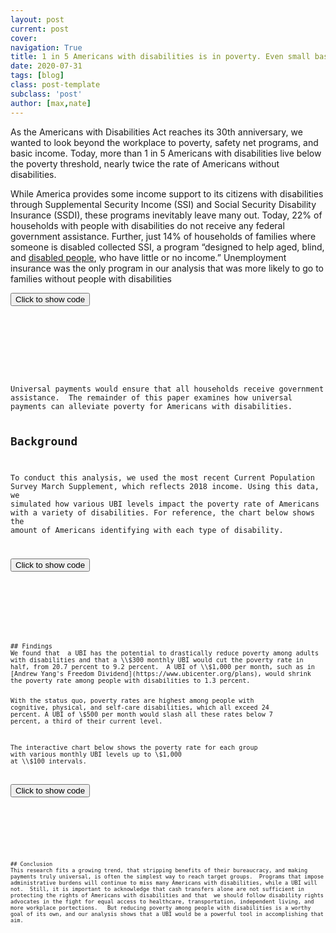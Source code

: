 ```yaml
---
layout: post
current: post
cover: 
navigation: True
title: 1 in 5 Americans with disabilities is in poverty. Even small basic incomes would help.
date: 2020-07-31
tags: [blog]
class: post-template
subclass: 'post'
author: [max,nate]
---
```


<head>
  <script src="https://cdn.plot.ly/plotly-latest.min.js"></script>
  <script src="https://ajax.googleapis.com/ajax/libs/jquery/3.5.1/jquery.min.js"></script>
</head>

As the Americans with Disabilities Act reaches its 30th anniversary, we wanted to look beyond the workplace to poverty, safety net programs, and basic income. Today, more than 1 in 5 Americans with disabilities live below the poverty threshold, nearly twice the rate of Americans without disabilities.

While America provides some income support to its citizens with disabilities through Supplemental Security Income (SSI) and Social Security Disability Insurance (SSDI), these programs inevitably leave many out.  Today, 22% of households with people with disabilities do not receive any federal government assistance.  Further, just 14% of households of families where someone is disabled collected SSI, a program “designed to help aged, blind, and [disabled people](https://www.ssa.gov/ssi/), who have little or no income.”  Unemployment insurance was the only program in our analysis that was more likely to go to families without people with disabilities

<button onclick="f1()">Click to show code</button>
<div id="code_graph1" style="display: none;">
  <pre>
    <code>

### LOAD PACKAGES ####

import pandas as pd
import plotly.express as px
import microdf as mdf
import numpy as np

### COLORS ###

# Colors from https://material.io/design/color/the-color-system.html
BLUE = '#1976D2'
DARK_BLUE = '#0D47A1'
BARELY_BLUE = '#E3F2FD'
GRAY = '#BDBDBD'


### LOAD DATA ###

person_raw = pd.read_csv('https://github.com/MaxGhenis/datarepo/raw/master/pppub19.csv.gz',
                         usecols=['MARSUPWT', 'SPM_ID', 'SPM_RESOURCES',
                                  'SPM_POVTHRESHOLD', 'A_AGE', 'PEDISDRS',
                                  'PEDISEAR', 'PEDISEYE', 'PEDISOUT',
                                  'PEDISPHY', 'PEDISREM', 'SPM_NUMPER',
                                  'SS_VAL', 'SSI_VAL', 'SPM_SNAPSUB',
                                  'PAW_TYP', 'SPM_CAPHOUSESUB', 'UC_VAL'])

### PREPROCESS ###

person = person_raw.copy(deep = True)
person.columns = person.columns.str.lower()
person['weight'] = person.marsupwt / 100
# Create a new dataframe that only includes adults.
adults = person[person['a_age'] > 17].copy(deep=True)

# Create a column that shows if people have any disabilities.
adults['any_disability'] = ((adults.pedisdrs == 1) | 
                            (adults.pedisear == 1) | 
                            (adults.pediseye == 1) |
                            (adults.pedisout == 1) | 
                            (adults.pedisphy == 1) |
                            (adults.pedisrem == 1))

# Map the ASEC codes to disability types.
PWD_MAP = ({'pedisdrs': 'Self-care',
            'pedisear': 'Hearing',
            'pediseye': 'Vision',
            'pedisout': 'Mobility',
            'pedisphy': 'Physical',
            'pedisrem': 'Cognitive',
            'any_disability': 'Any'
           })

# group individual questions by spm group
adults['got_tanf'] = np.where(adults.paw_typ == 1, 1, 0)
PERSON_SPM_COLS = ['ss_val', 'ssi_val', 'uc_val', 'got_tanf']
groups = adults.groupby('spm_id')[PERSON_SPM_COLS].sum()
groups.columns = ['spm_' + i for i in PERSON_SPM_COLS]
adults2 = adults.merge(groups, left_on='spm_id', right_index=True)
# Also look into OI_OFF column: Value 3 = AFDC

# All PWD records.
adults_pwd = adults2[adults2.any_disability]

# Note these columns don't represent anything consistent
# except that >0 values indicate that the SPM unit received it.

# create a columns map
BEN_MAP = ({'spm_ss_val': 'Social Security', 
            'spm_ssi_val': 'Supplemental Security Income',
            'spm_got_tanf': 'TANF',
            'spm_uc_val': 'Unemployment',
            'spm_snapsub': 'SNAP',
            'spm_caphousesub': 'Housing Assistance',
            'spm_any_ben': 'Any'
            })

# Sum up all columns except the last (which is any, itself).
adults2['spm_any_ben'] = adults2[list(BEN_MAP.keys())[:-1]].sum(axis=1)


# Create a function that calculates percent of people with disabilities
# receiving each benefit.
def percent_bens(ben_column, has_disability):
    target_adults = adults2[adults2.any_disability == has_disability]
    total_w_ben = ((target_adults[ben_column] > 0) * target_adults.weight)
    return ((total_w_ben.sum() / target_adults.weight.sum()) * 100).round(1)

def percent_bens_row(row):
    return percent_bens(row.ben_column, row.has_disability)

benefits = mdf.cartesian_product({'ben_column': BEN_MAP.keys(),
                                  'has_disability': [True, False]
                                  })

benefits['percentage'] = benefits.apply(percent_bens_row, axis=1)
benefits['benefit'] = benefits.ben_column.map(BEN_MAP)
benefits = (benefits.sort_values(['percentage','benefit'],
                               ascending=(True, True)))
benefits['disability_text'] = np.where(benefits.has_disability,
                                       'Has disability', 'No disability')

fig = px.bar(benefits, x='percentage', y='benefit', color='disability_text',
             labels={'percentage': 'Percent receiving benefit',
                      'benefit': 'Benefit'},
             title='Share of Americans in families receiving benefits',
             text='percentage',
             orientation='h',
             barmode='group',
             color_discrete_map={'Has disability': BLUE, 'No disability': GRAY}
)

fig.update_layout(barmode='group',
                  font=dict(family='Roboto'),
                  plot_bgcolor='white',
                  yaxis_title='',
                  legend_title='',
                  xaxis_ticksuffix='%',
                  legend={'traceorder': 'reversed'}
                 )

fig.update_traces(texttemplate='%{text}%')

    </code>
  </pre>
</div>

<script>
function f1() {
  var x = document.getElementById("code_graph1");
  if (x.style.display === "none") {
    x.style.display = "block";
  } else {
    x.style.display = "none";
  }
}
</script> 

<div>
  <script>
    $(document).ready(function(){
      $("#graph1").load("{{site.baseurl}}assets/graphs/2020-07-31-ada30-graph1.html");
    });
  </script>
</div>
<div id = "graph1"></div>
Universal payments would ensure that all households receive government assistance.  The remainder of this paper examines how universal payments can alleviate poverty for Americans with disabilities.

## Background
To conduct this analysis, we used the most recent Current Population Survey March Supplement, which reflects 2018 income.  Using this data, we simulated how various UBI levels impact the poverty rate of Americans with a variety of disabilities. For reference, the chart below shows the amount of Americans identifying with each type of disability.

<button onclick="f2()">Click to show code</button>
<div id="code_graph2" style="display: none;">
  <pre>
    <code>

# data for bar graph that shows amount of people with each disability

total_cognitive_m = (adults.weight * (adults.pedisrem==1)).sum()/1e6
total_mobility_m = (adults.weight * (adults.pedisout==1)).sum()/1e6
total_self_care_m = (adults.weight * (adults.pedisdrs==1)).sum()/1e6
total_physical_m = (adults.weight * (adults.pedisphy==1)).sum()/1e6 
total_vision_m = (adults.weight * (adults.pediseye==1)).sum()/1e6
total_hearing_m = (adults.weight* (adults.pedisear==1)).sum()/1e6
total_pwd_m = (adults.weight * adults.any_disability).sum()/1e6
total_pwd = (adults.weight * adults.any_disability).sum()

total_dict = {'disability_type': ['Cognitive', 'Mobility', 'Self-care', 'Physical',
                       'Vision', 'Hearing', 'Any'],
              'total_millions': [total_cognitive_m, total_mobility_m, total_self_care_m, 
                        total_physical_m, total_vision_m, total_hearing_m,
                        total_pwd_m] 
}

total_df = pd.DataFrame(total_dict)
total_df = total_df.round(1)
total_df = (total_df.sort_values(['total_millions','disability_type'],
                               ascending=(False, True)))

fig = px.bar(total_df, x = 'total_millions', y='disability_type',
             title='Number of adults reporting each disability type',
             color='disability_type',
             text='total_millions',
             orientation = 'h',
             color_discrete_map={'Cognitive': BLUE,
                                 'Mobility': BLUE,
                                 'Self-care': BLUE,
                                 'Physical': BLUE,
                                 'Vision': BLUE,
                                 'Hearing': BLUE,
                                 'Any': DARK_BLUE})

fig.update_layout(showlegend=False,
                  xaxis_ticksuffix='M',
                  font=dict(family='Roboto'),
                  plot_bgcolor='white',
                  xaxis_title='',
                  yaxis_title=''
                 )
fig.update_traces(texttemplate='%{text}M')

    </code>
  </pre>
</div>

<script>
function f2() {
  var x = document.getElementById("code_graph2");
  if (x.style.display === "none") {
    x.style.display = "block";
  } else {
    x.style.display = "none";
  }
}
</script> 

<div>
  <script>
    $(document).ready(function(){
      $("#graph2").load("{{site.baseurl}}assets/graphs/2020-07-31-ada30-graph2.html");
    });
  </script>
</div>
<div id = "graph2"></div>
## Findings
We found that  a UBI has the potential to drastically reduce poverty among adults with disabilities and that a \\$300 monthly UBI would cut the poverty rate in half, from 20.7 percent to 9.2 percent.  A UBI of \\$1,000 per month, such as in [Andrew Yang's Freedom Dividend](https://www.ubicenter.org/plans), would shrink the poverty rate among people with disabilities to 1.3 percent.
 
With the status quo, poverty rates are highest among people with cognitive, physical, and self-care disabilities, which all exceed 24 percent.  A UBI of \\$500 per month would slash all these rates below 7 percent, a third of their current level.  

The interactive chart below shows the poverty rate for each group with various monthly UBI levels up to \\$1,000 at \\$100 intervals.

<button onclick="f3()">Click to show code</button>
<div id="code_graph3" style="display: none;">
  <pre>
    <code>

# Determine the poverty rate impact for Americans with disabilities of a UBI from $0 per month to $1000 per month

def pwd_pov(type_of_disability, monthly_ubi=0):
    target_persons = adults[adults[type_of_disability]==1].copy(deep=True)
    target_persons['total_ubi'] = person.spm_numper * monthly_ubi * 12
    target_persons['new_spm_resources'] = (target_persons.total_ubi
                                           + target_persons.spm_resources)
    target_persons['poor'] = (target_persons.new_spm_resources 
                              < target_persons.spm_povthreshold)
    population_target = target_persons.weight.sum()
    total_target_poor = (target_persons.poor * target_persons.weight).sum()
    total_pov_rate = total_target_poor / population_target

    return (total_pov_rate * 100).round(1)

def pwd_pov_row(row):
    return pwd_pov(row.type_of_disability, row.monthly_ubi)

# Create a dataframe that summarizes the outputs of the function

summary = mdf.cartesian_product({'type_of_disability':PWD_MAP,
                       'monthly_ubi': np.arange(0,1001,100)})

summary['poverty_rate'] = summary.apply(pwd_pov_row, axis=1)
summary['disability_type'] = summary.type_of_disability.map(PWD_MAP)
summary = (summary.sort_values(['poverty_rate','disability_type'],
                               ascending=(False, True)))

# Add new rows for the difference between original and current (w/UBI) pov.
original_pov = summary[summary.monthly_ubi == 0].copy(deep=True)
original_pov.drop(['monthly_ubi', 'disability_type'], axis=1, inplace=True)
original_pov.rename(columns = {'poverty_rate': 'original_poverty_rate'},
                    inplace=True)
summary = summary.merge(original_pov, on='type_of_disability')

# Calculate the difference
summary['poverty_delta'] = (summary.original_poverty_rate -
                            summary.poverty_rate).round(1)

SUM_MAP = ({'poverty_rate': 'People in poverty',
            'poverty_delta': 'People no longer in poverty'})

summary_long = summary.melt(id_vars=['disability_type', 'monthly_ubi',
                                     'original_poverty_rate'],
                            value_vars=['poverty_rate', 'poverty_delta'])
summary_long['poverty_in_out'] = summary_long.variable.map(SUM_MAP)
summary_long.sort_values(['original_poverty_rate', 'monthly_ubi'],
                         ascending=[True, True], inplace=True)

fig = px.bar(summary_long, x='value', y='disability_type',
             color='poverty_in_out',
             animation_frame='monthly_ubi', range_x=[0,25],
             labels={'value': 'SPM poverty rate',
                     'disability_type': 'Disability type',
                     'monthly_ubi': 'Monthly UBI'
                    },
             title='Effect of UBI on poverty among adults with disabilities',
             orientation='h',
             color_discrete_map={'People in poverty': BLUE,
                                 'People no longer in poverty': BARELY_BLUE
                                }
             )

fig.update_layout(xaxis_ticksuffix='%',
                  plot_bgcolor='white',
                  font=dict(family='Roboto'),
                  legend_title_text=''
                 )

    </code>
  </pre>
</div>

<script>
function f3() {
  var x = document.getElementById("code_graph3");
  if (x.style.display === "none") {
    x.style.display = "block";
  } else {
    x.style.display = "none";
  }
}
</script> 

<div>
  <script>
    $(document).ready(function(){
      $("#graph3").load("{{site.baseurl}}assets/graphs/2020-07-31-ada30-graph3.html");
    });
  </script>
</div>
<div id = "graph3"></div>
## Conclusion
This research fits a growing trend, that stripping benefits of their bureaucracy, and making payments truly universal, is often the simplest way to reach target groups.  Programs that impose administrative burdens will continue to miss many Americans with disabilities, while a UBI will not.  Still, it is important to acknowledge that cash transfers alone are not sufficient in protecting the rights of Americans with disabilities and that  we should follow disability rights advocates in the fight for equal access to healthcare, transportation, independent living, and more workplace portections.   But reducing poverty among people with disabilities is a worthy goal of its own, and our analysis shows that a UBI would be a powerful tool in accomplishing that aim.

